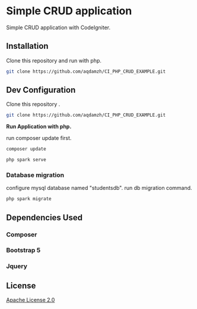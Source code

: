 # Simple CRUD application

Simple CRUD application with CodeIgniter.



## Installation
Clone this repository and run with php.
```bash
git clone https://github.com/aqdamzh/CI_PHP_CRUD_EXAMPLE.git
```


## Dev Configuration
Clone this repository .
```bash
git clone https://github.com/aqdamzh/CI_PHP_CRUD_EXAMPLE.git
```

**Run Application with php.**

run composer update first.
```bash
composer update
```

```bash
php spark serve
```

### Database migration
configure mysql database named "studentsdb". run db migration command.
```bash
php spark migrate
```

## Dependencies Used
### Composer
### Bootstrap 5
### Jquery




## License
[Apache License 2.0](https://choosealicense.com/licenses/apache-2.0/)
